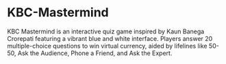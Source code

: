 # KBC-Mastermind
KBC Mastermind is an interactive quiz game inspired by Kaun Banega Crorepati featuring a vibrant blue and white interface. Players answer 20 multiple-choice questions to win virtual currency, aided by lifelines like 50-50, Ask the Audience, Phone a Friend, and Ask the Expert. 
